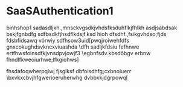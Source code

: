# SaaSAuthentication1
binhshop1
sadasdljkh.,mnsckvgsdkjvhdsfksduhflkjfhlkh
asdjsabdsak bskjfgnbdfg
sdfbsdkfjhsdflkdsjf.ksd hioh
dfsdhf.,fsikgvhdso;fjds
fdsbfidsawq vỏrwiy 
sdfhsow3uid[pwqjroiwehfdfs
gnxcokughdsvkncxviuashda
\dfh sadljkfdsiu fefhnwe 
ertfhwsfoinsdfkjvnsdpvjowjf3
\egbnfsdv.kbsdõbgv erbnw
fhndlfkweoiurhwe;lfkgiohws]

fhsdafoqwherpqlwj fjsglksf
dbfoisdhfg;cxbnoiuerr
\bxvkxcbvjhfgwerioeruherwhg
dvbbxkjdgrpowq[

